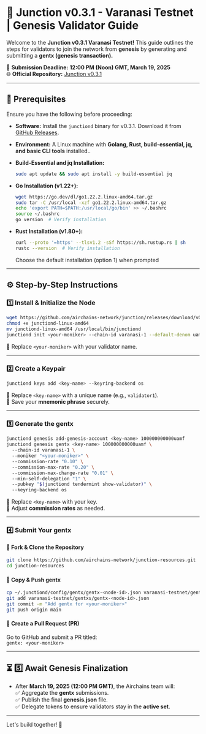 # 🚀 Junction v0.3.1 - Varanasi Testnet | Genesis Validator Guide  

Welcome to the **Junction v0.3.1 Varanasi Testnet!** This guide outlines the steps for validators to join the network from **genesis** by generating and submitting a **gentx (genesis transaction).**  

📅 **Submission Deadline:** **12:00 PM (Noon) GMT, March 19, 2025**  
🌐 **Official Repository:** [Junction v0.3.1](https://github.com/airchains-network/junction/tree/v0.3.1)  

---

## 🚀 Prerequisites  
Ensure you have the following before proceeding:  
- **Software:** Install the `junctiond` binary for v0.3.1. Download it from [GitHub Releases](https://github.com/airchains-network/junction/releases).  
- **Environment:** A Linux machine with **Golang, Rust, build-essential, jq, and basic CLI tools** installed..
- **Build-Essential and jq Installation:**  

  ```bash
  sudo apt update && sudo apt install -y build-essential jq
  ```    
- **Go Installation (v1.22+):**  

  ```bash
  wget https://go.dev/dl/go1.22.2.linux-amd64.tar.gz  
  sudo tar -C /usr/local -xzf go1.22.2.linux-amd64.tar.gz  
  echo 'export PATH=$PATH:/usr/local/go/bin' >> ~/.bashrc  
  source ~/.bashrc  
  go version  # Verify installation  
  ``` 
- **Rust Installation (v1.80+):**  

  ```bash
  curl --proto '=https' --tlsv1.2 -sSf https://sh.rustup.rs | sh 
  rustc --version  # Verify installation  
  ```  
  Choose the default installation (option 1) when prompted

---

## ⚙️ Step-by-Step Instructions  

### 1️⃣ Install & Initialize the Node  
```bash
wget https://github.com/airchains-network/junction/releases/download/v0.3.1/junctiond-linux-amd64  
chmod +x junctiond-linux-amd64  
mv junctiond-linux-amd64 /usr/local/bin/junctiond  
junctiond init <your-moniker> --chain-id varanasi-1 --default-denom uamf
```
🔹 Replace `<your-moniker>` with your validator name.  

---

### 2️⃣ Create a Keypair  
```bash
junctiond keys add <key-name> --keyring-backend os  
```
🔹 Replace `<key-name>` with a unique name (e.g., `validator1`).  
🔹 Save your **mnemonic phrase** securely.  

---

### 3️⃣ Generate the gentx  
```bash
junctiond genesis add-genesis-account <key-name> 100000000000uamf  
junctiond genesis gentx <key-name> 100000000000uamf \  
  --chain-id varanasi-1 \  
  --moniker "<your-moniker>" \  
  --commission-rate "0.10" \  
  --commission-max-rate "0.20" \  
  --commission-max-change-rate "0.01" \  
  --min-self-delegation "1" \  
  --pubkey "$(junctiond tendermint show-validator)" \  
  --keyring-backend os  
```
🔹 Replace `<key-name>` with your key.  
🔹 Adjust **commission rates** as needed.  

---

### 4️⃣ Submit Your gentx  
#### 🔹 Fork & Clone the Repository  
```bash
git clone https://github.com/airchains-network/junction-resources.git  
cd junction-resources  
```
#### 🔹 Copy & Push gentx  
```bash
cp ~/.junctiond/config/gentx/gentx-<node-id>.json varanasi-testnet/gentxs/  
git add varanasi-testnet/gentxs/gentx-<node-id>.json  
git commit -m "Add gentx for <your-moniker>"  
git push origin main  
```
#### 🔹 Create a Pull Request (PR)  
Go to GitHub and submit a PR titled:  
`gentx: <your-moniker>`  

---

## ⏳ 5️⃣ Await Genesis Finalization  
- After **March 19, 2025 (12:00 PM GMT)**, the Airchains team will:  
  ✅ Aggregate the **gentx** submissions.  
  ✅ Publish the final **genesis.json** file.  
  ✅ Delegate tokens to ensure validators stay in the **active set**.  

---


Let's build together! 🚀  
